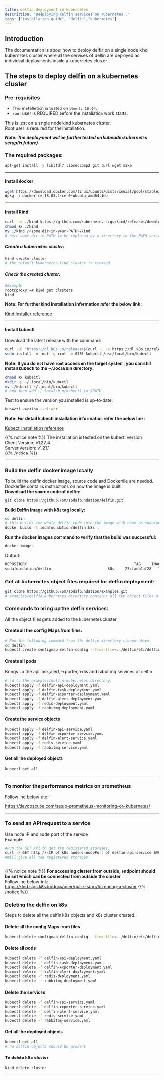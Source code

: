 ```yaml
---
title: delfin deployment on kubernetes
description: "Dedploying delfin services on kubernetes ."
tags: ["installation guide", "delfin","kubernetes"] 
---
```


## Introduction
The documentation is about how to deploy delfin on a single node kind kubernetes cluster where all the services of delfin are deployed as individual deployments inside a kubernetes cluster

## The steps to deploy delfin on a kubernetes cluster 

### Pre-requisites
- This  installation is tested on `Ubuntu 18.04`.
- `root` user is REQUIRED before the installation work starts.

This is test on a single node kind kubernetes cluster.<br />
Root user is required for the installation.

**_Note: The deployment  will be further tested on kubeadm kubernetes setup(in future)_**

### The required packages:
```bash
apt-get install -y libltdl7 libseccomp2 git curl wget make
```
---

#### Install docker

```bash
wget https://download.docker.com/linux/ubuntu/dists/xenial/pool/stable/amd64/docker-ce_18.03.1~ce-0~ubuntu_amd64.deb
dpkg -i docker-ce_18.03.1~ce-0~ubuntu_amd64.deb 
```
---

#### Install Kind

```bash
curl -Lo ./kind https://github.com/kubernetes-sigs/kind/releases/download/v0.11.1/kind-linux-amd64
chmod +x ./kind
mv ./kind /<some-dir-in-your-PATH>/kind
# here some-dir-in-PATH to be replaced by a directory in the PATH variable
```
##### Create a kubernetes cluster:
```bash
kind create cluster
# the default kubernetes kind cluster is created
```
##### Check the created cluster:
```bash
#Example
root@proxy:~# kind get clusters
kind
```
**Note:
For further kind installation information refer the below link:**

[Kind Installer reference](https://kind.sigs.k8s.io/docs/user/quick-start/#creating-a-cluster)

---

#### Install kubectl

 Download the latest release with the command:
```bash
curl -LO "https://dl.k8s.io/release/$(curl -L -s https://dl.k8s.io/release/stable.txt)/bin/linux/amd64/kubectl"
sudo install -o root -g root -m 0755 kubectl /usr/local/bin/kubectl
```
 **Note:
 If you do not have root access on the target system, you can still install kubectl to the ~/.local/bin directory:**
```bash
chmod +x kubectl
mkdir -p ~/.local/bin/kubectl
mv ./kubectl ~/.local/bin/kubectl
# and then add ~/.local/bin/kubectl to $PATH
```
Test to ensure the version you installed is up-to-date:
```bash
kubectl version --client
```
**Note:
For detail kubectl installation information refer the below link:**

[Kubectl Installation reference](https://kubernetes.io/docs/tasks/tools/install-kubectl-linux/)

{{% notice note %}}
The installation is tested on the kubectl version <br />
Client Version: v1.22.4 <br />
Server Version: v1.21.1 <br />
{{% /notice %}}

---

### Build the delfin docker image locally
To build the delfin docker image, source code and  Dockerfile are needed. Dockerfile contains instructions on how the image is built.<br />
**Download the source code of delfin:**
```bash
git clone https://github.com/sodafoundation/delfin.git
```

**Build Delfin Image with k8s tag locally:**
```bash
cd delfin
# this builds the whole delfin code into the image with name as sodafoundation/delfin with tag as k8s and saves into local environment
docker build -t sodafoundation/delfin:k8s .
```

**Run the docker images command to verify that the build was successful:**
```bash
docker images
```
Output:
```bash
REPOSITORY                                                 TAG     IMAGE ID       CREATED          SIZE
sodafoundation/delfin    			           k8s     25cfadb1bf28   10 seconds ago   652 MB
```

### Get all kubernetes object files required for delfin deployment:
```bash
git clone https://github.com/sodafoundation/examples.git
# examples/delfin-kubernetes directory contains all the object files of delfin k8s delpoyment
```
### Commands to bring up the delfin services:
All the object files gets added to the kubernetes cluster<br />
#### Create all the config Maps from files.

```bash
# Run the following command from the delfin directory cloned above.
cd delfin
kubectl create configmap delfin-config --from-file=../delfin/etc/delfin/
```
#### Create all pods
Brings up the api,task,alert,exporter,redis and rabbitmq services of delfin

```bash
# cd to the examples/delfin-kubernetes directory.
kubectl apply -f delfin-api-deployment.yaml
kubectl apply -f delfin-task-deployment.yaml
kubectl apply -f delfin-exporter-deployment.yaml
kubectl apply -f delfin-alert-deployment.yaml
kubectl apply -f redis-deployment.yaml
kubectl apply -f rabbitmq-deployment.yaml
```
#### Create the service objects
```bash
kubectl apply -f delfin-api-service.yaml
kubectl apply -f delfin-exporter-service.yaml
kubectl apply -f delfin-alert-service.yaml
kubectl apply -f redis-service.yaml
kubectl apply -f rabbitmq-service.yaml
```
#### Get all the deployed objects
```bash
kubectl get all
```
---

### To monitor the performance metrics on prometheus
Follow the below site:

https://devopscube.com/setup-prometheus-monitoring-on-kubernetes/

---

### To send an API request to a service
Use node IP and node port of the service<br />
Example:
```bash
#Run the GET API to get the registered storages.
curl -X GET http://<IP of k8s node>:<nodePort of delfin-api-service SVC>/v1/storages
#Will give all the registered storages
```
---

{{% notice note %}}
**For accessing cluster from outside, endpoint should be set which can be connected from outside the cluster**<br />
Follow the below link:<br />
https://kind.sigs.k8s.io/docs/user/quick-start/#creating-a-cluster
{{% /notice %}}

### Deleting the delfin on k8s
Steps to delete all the delfin k8s objects and k8s cluster created.
#### Delete all the config Maps from files.
```bash
kubectl delete configmap delfin-config --from-file=../delfin/etc/delfin/
```
#### Delete all pods 
```bash
kubectl delete -f delfin-api-deployment.yaml
kubectl delete -f delfin-task-deployment.yaml
kubectl delete -f delfin-exporter-deployment.yaml
kubectl delete -f delfin-alert-deployment.yaml
kubectl delete -f redis-deployment.yaml
kubectl delete -f rabbitmq-deployment.yaml
```
#### Delete the services
```bash
kubectl delete -f delfin-api-service.yaml
kubectl delete -f delfin-exporter-service.yaml
kubectl delete -f delfin-alert-service.yaml
kubectl delete -f redis-service.yaml
kubectl delete -f rabbitmq-service.yaml
```
#### Get all the deployed objects
```bash
kubectl get all
# no delfin objects should be present
```
#### To delete k8s cluster
```bash
kind delete cluster
```
---

